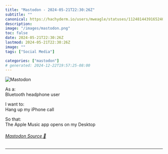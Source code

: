 ```yaml
---
title: "Mastodon - 2024-05-21T22:30:26Z"
subtitle: ""
canonical: https://hachyderm.io/users/mweagle/statuses/112481443916524080
description:
image: "/images/mastodon.png"
toc: false
date: 2024-05-21T22:30:26Z
lastmod: 2024-05-21T22:30:26Z
image: ""
tags: ["Social Media"]

categories: ["mastodon"]
# generated: 2024-12-22T19:57:25-08:00
---
```

![Mastodon](/images/mastodon.png)

<p>As a:<br />Bluetooth headphone user</p><p>I want to:<br />Hang up my iPhone call</p><p>So that:<br />The Apple Music app opens on my Desktop</p>


###### [Mastodon Source 🐘](https://hachyderm.io/@mweagle/112481443916524080)

___
